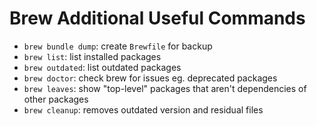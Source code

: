 # Brew Additional Useful Commands

- `brew bundle dump`: create `Brewfile` for backup
- `brew list`: list installed packages
- `brew outdated`: list outdated packages
- `brew doctor`: check brew for issues eg. deprecated packages
- `brew leaves`: show "top-level" packages that aren't dependencies of other packages
- `brew cleanup`: removes outdated version and residual files
